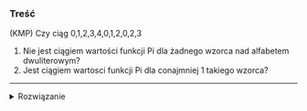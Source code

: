 ### Treść
(KMP)
Czy ciąg 0,1,2,3,4,0,1,2,0,2,3 
1. Nie jest ciągiem wartości funkcji Pi dla żadnego wzorca nad alfabetem dwuliterowym?
2. Jest ciągiem wartosci funkcji Pi dla conajmniej 1 takiego wzorca?

------
<details><summary>Rozwiązanie</summary>
<p>

  Nie jest w ogóle ciągiem wartości funkcji Pi, bo ciąg funkcji Pi nie może mieć przejścia o 2 (jak u nas ...,0,2,...), ponieważ skoro krótszy prefiks nie jest zgodny z sufiksem, to tym bardziej dłuższy.
